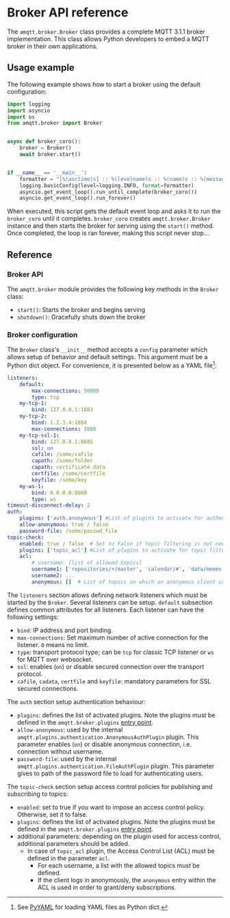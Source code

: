 # Broker API reference

The `amqtt.broker.Broker` class provides a complete MQTT 3.1.1 broker implementation. This class allows Python developers to embed a MQTT broker in their own applications.

## Usage example

The following example shows how to start a broker using the default configuration:

```python
import logging
import asyncio
import os
from amqtt.broker import Broker


async def broker_coro():
    broker = Broker()
    await broker.start()


if __name__ == '__main__':
    formatter = "[%(asctime)s] :: %(levelname)s :: %(name)s :: %(message)s"
    logging.basicConfig(level=logging.INFO, format=formatter)
    asyncio.get_event_loop().run_until_complete(broker_coro())
    asyncio.get_event_loop().run_forever()
```

When executed, this script gets the default event loop and asks it to run the `broker_coro` until it completes.
`broker_coro` creates `amqtt.broker.Broker` instance and then starts the broker for serving using the `start()` method.
Once completed, the loop is ran forever, making this script never stop...

## Reference

### Broker API

The `amqtt.broker` module provides the following key methods in the `Broker` class:

- `start()`: Starts the broker and begins serving
- `shutdown()`: Gracefully shuts down the broker

### Broker configuration

The `Broker` class's `__init__` method accepts a `config` parameter which allows setup of behavior and default settings. This argument must be a Python dict object. For convenience, it is presented below as a YAML file[^1]:

```yaml
listeners:
    default:
        max-connections: 50000
        type: tcp
    my-tcp-1:
        bind: 127.0.0.1:1883
    my-tcp-2:
        bind: 1.2.3.4:1884
        max-connections: 1000
    my-tcp-ssl-1:
        bind: 127.0.0.1:8885
        ssl: on
        cafile: /some/cafile
        capath: /some/folder
        capath: certificate data
        certfile: /some/certfile
        keyfile: /some/key
    my-ws-1:
        bind: 0.0.0.0:8080
        type: ws
timeout-disconnect-delay: 2
auth:
    plugins: ['auth.anonymous'] #List of plugins to activate for authentication among all registered plugins
    allow-anonymous: true / false
    password-file: /some/passwd_file
topic-check:
    enabled: true / false  # Set to False if topic filtering is not needed
    plugins: ['topic_acl'] #List of plugins to activate for topic filtering among all registered plugins
    acl:
        # username: [list of allowed topics]
        username1: ['repositories/+/master', 'calendar/#', 'data/memes']  # List of topics on which client1 can publish and subscribe
        username2: ...
        anonymous: []  # List of topics on which an anonymous client can publish and subscribe
```

The `listeners` section allows defining network listeners which must be started by the `Broker`. Several listeners can be setup. `default` subsection defines common attributes for all listeners. Each listener can have the following settings:

* `bind`: IP address and port binding.
* `max-connections`: Set maximum number of active connection for the listener. `0` means no limit.
* `type`: transport protocol type; can be `tcp` for classic TCP listener or `ws` for MQTT over websocket.
* `ssl`: enables (`on`) or disable secured connection over the transport protocol.
* `cafile`, `cadata`, `certfile` and `keyfile`: mandatory parameters for SSL secured connections.

The `auth` section setup authentication behaviour:

* `plugins`: defines the list of activated plugins. Note the plugins must be defined in the `amqtt.broker.plugins` [entry point](https://pythonhosted.org/setuptools/setuptools.html#dynamic-discovery-of-services-and-plugins).
* `allow-anonymous`: used by the internal `amqtt.plugins.authentication.AnonymousAuthPlugin` plugin. This parameter enables (`on`) or disable anonymous connection, i.e. connection without username.
* `password-file`: used by the internal `amqtt.plugins.authentication.FileAuthPlugin` plugin. This parameter gives to path of the password file to load for authenticating users.

The `topic-check` section setup access control policies for publishing and subscribing to topics:

* `enabled`: set to true if you want to impose an access control policy. Otherwise, set it to false.
* `plugins`: defines the list of activated plugins. Note the plugins must be defined in the `amqtt.broker.plugins` [entry point](https://pythonhosted.org/setuptools/setuptools.html#dynamic-discovery-of-services-and-plugins).
* additional parameters: depending on the plugin used for access control, additional parameters should be added.
    * In case of `topic_acl` plugin, the Access Control List (ACL) must be defined in the parameter `acl`.
        * For each username, a list with the allowed topics must be defined.
        * If the client logs in anonymously, the `anonymous` entry within the ACL is used in order to grant/deny subscriptions.

[^1]: See [PyYAML](http://pyyaml.org/wiki/PyYAMLDocumentation) for loading YAML files as Python dict.
